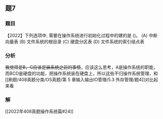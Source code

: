 ## 题7
### 题目
【2022】下列选项中, 需要在操作系统进行初始化过程中的建的是 ()。
(A) 中断向量表 
(B) 文件系统的根目录
(C) 硬盘分区表 
(D) 文件系统的索引结点表
### 分析
~~我觉得是B，C应该是装系统之前的事情~~，应该这么思考，A是操作系统的职能，而BCD是硬盘的功能，把操作系统装在硬盘上，所以这些不归操作系统管理，和[[刷题/408真题分类/OS真题/第 5 章输入输出IO管理/5.3 外存管理/题4]]对比起来看
### 解
[[2022年408真题操作系统篇#24]]
